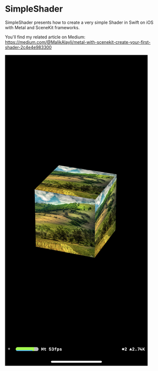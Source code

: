 # SimpleShader
SimpleShader presents how to create a very simple Shader in Swift on iOS with Metal and SceneKit frameworks.

You'll find my related article on Medium: https://medium.com/@MalikAlayli/metal-with-scenekit-create-your-first-shader-2c4e4e983300
<br><br>
![Simple Shader](SimpleShader.png)
